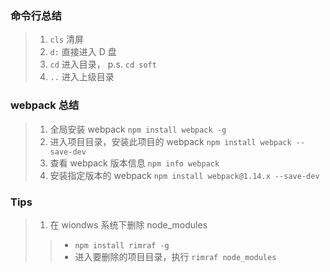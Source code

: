 ### 命令行总结 <br>
> 1. `cls` 清屏 <br>
> 2. `d:` 直接进入 D 盘 <br>
> 3. `cd` 进入目录， p.s. `cd soft`
> 4. `..` 进入上级目录


### webpack 总结 <br>  
> 1. 全局安装 webpack   `npm install webpack -g` <br>
> 2. 进入项目目录，安装此项目的 webpack `npm install webpack --save-dev` <br>
> 3. 查看 webpack 版本信息 `npm info webpack` <br>
> 4. 安装指定版本的 webpack `npm install webpack@1.14.x --save-dev` <br>


### Tips <br>
> 1. 在 wiondws 系统下删除 node_modules <br>
> > * `npm install rimraf -g` <br>
> > * 进入要删除的项目目录，执行 `rimraf node_modules` <br>